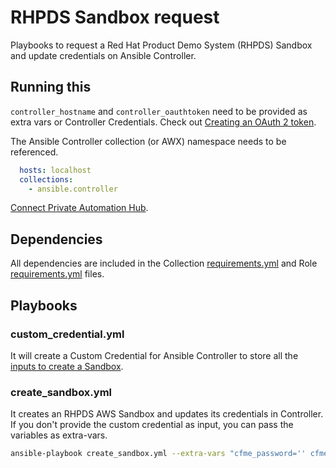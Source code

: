 # RHPDS Sandbox request

Playbooks to request a Red Hat Product Demo System (RHPDS) Sandbox and update credentials on Ansible Controller.

## Running this

`controller_hostname` and `controller_oauthtoken` need to be provided as extra vars or Controller Credentials. Check out [Creating an OAuth 2 token](https://docs.ansible.com/automation-controller/4.0.0/html/userguide/applications_auth.html#add-tokens).

The Ansible Controller collection (or AWX) namespace needs to be referenced.

```yaml
  hosts: localhost
  collections:
    - ansible.controller
```

[Connect Private Automation Hub](https://console.redhat.com/ansible/automation-hub/token).

## Dependencies

All dependencies are included in the Collection [requirements.yml](collections/requirements.yml) and Role [requirements.yml](roles/requirements.yml) files.


## Playbooks

### custom_credential.yml

It will create a Custom Credential for Ansible Controller to store all the [inputs to create a Sandbox](https://github.com/sa-ne/rhpds-create-aws-sandbox#role-variables).

### create_sandbox.yml

It creates an RHPDS AWS Sandbox and updates its credentials in Controller. If you don't provide the custom credential as input, you can pass the variables as extra-vars.

```bash
ansible-playbook create_sandbox.yml --extra-vars "cfme_password='' cfme_username='' cfme_url='' service_catalog_id='' service_template_id=''"  -v
```